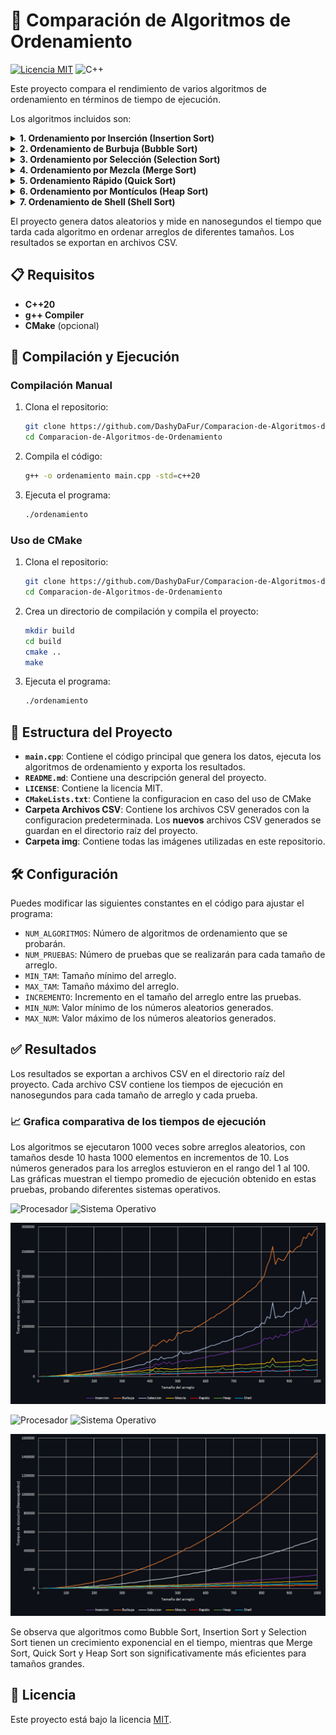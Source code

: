 # 🦊 Comparación de Algoritmos de Ordenamiento

[![Licencia MIT](https://img.shields.io/badge/Licencia-MIT-blue.svg)](LICENSE) ![C++](https://img.shields.io/badge/C++-20-%2300599C?logo=c%2B%2B)

Este proyecto compara el rendimiento de varios algoritmos de ordenamiento en términos de tiempo de ejecución.

Los algoritmos incluidos son:
<details>
<summary><strong>1. Ordenamiento por Inserción (Insertion Sort)</strong></summary>
Recorre el arreglo tomando cada elemento y lo inserta en la posición correcta dentro de la sección ya ordenada, desplazando los elementos mayores hacia la derecha para hacer espacio.
</details>

<details>
<summary><strong>2. Ordenamiento de Burbuja (Bubble Sort)</strong></summary>
Compara repetidamente cada par de elementos adyacentes e intercambia sus posiciones si están en el orden incorrecto, haciendo que los elementos más grandes "burbujeen" hacia el final del arreglo.
</details>

<details>
<summary><strong>3. Ordenamiento por Selección (Selection Sort)</strong></summary>
Divide el arreglo en dos partes: ordenada y no ordenada. En cada iteración busca el elemento más pequeño en la parte no ordenada y lo intercambia con el primer elemento de esa sección.
</details>

<details>
<summary><strong>4. Ordenamiento por Mezcla (Merge Sort)</strong></summary>
Divide recursivamente el arreglo en mitades hasta obtener subarreglos de un solo elemento, luego los combina (merge) en orden comparando sistemáticamente los elementos de cada mitad ordenada.
</details>

<details>
<summary><strong>5. Ordenamiento Rápido (Quick Sort)</strong></summary>
Selecciona un pivote y reorganiza el arreglo colocando los elementos menores que el pivote antes que él y los mayores después, luego aplica el mismo proceso recursivamente a las sublistas resultantes.
</details>

<details>
<summary><strong>6. Ordenamiento por Montículos (Heap Sort)</strong></summary>
Transforma el arreglo en un montículo máximo (max-heap) donde el elemento padre es siempre mayor que sus hijos, luego extrae repetidamente el elemento máximo y reconstruye el montículo.
</details>

<details>
<summary><strong>7. Ordenamiento de Shell (Shell Sort)</strong></summary>
Compara elementos separados por un intervalo (gap) que disminuye progresivamente, permitiendo que elementos lejanos se muevan a sus posiciones correctas más rápidamente que en el insertion sort básico.
</details>

El proyecto genera datos aleatorios y mide en nanosegundos el tiempo que tarda cada algoritmo en ordenar arreglos de diferentes tamaños. Los resultados se exportan en archivos CSV.

## 📋 Requisitos

- **C++20**
- **g++ Compiler**
- **CMake** (opcional)

## 🔽 Compilación y Ejecución

### Compilación Manual

1. Clona el repositorio:
   ```bash
   git clone https://github.com/DashyDaFur/Comparacion-de-Algoritmos-de-Ordenamiento.git
   cd Comparacion-de-Algoritmos-de-Ordenamiento
   ```
2. Compila el código:
   ```bash
   g++ -o ordenamiento main.cpp -std=c++20
   ```
3. Ejecuta el programa:
   ```bash
   ./ordenamiento
   ```

### Uso de CMake

1. Clona el repositorio:
   ```bash
   git clone https://github.com/DashyDaFur/Comparacion-de-Algoritmos-de-Ordenamiento.git
   cd Comparacion-de-Algoritmos-de-Ordenamiento
   ```
2. Crea un directorio de compilación y compila el proyecto:
   ```bash
   mkdir build
   cd build
   cmake ..
   make
   ```
3. Ejecuta el programa:
   ```bash
   ./ordenamiento
   ```

## 🌳 Estructura del Proyecto

- **`main.cpp`**: Contiene el código principal que genera los datos, ejecuta los algoritmos de ordenamiento y exporta los resultados.
- **`README.md`**: Contiene una descripción general del proyecto.
- **`LICENSE`**: Contiene la licencia MIT.
- **`CMakeLists.txt`**: Contiene la configuracion en caso del uso de CMake
- **Carpeta Archivos CSV**: Contiene los archivos CSV generados con la configuracion predeterminada. Los **nuevos** archivos CSV generados se guardan en el directorio raíz del proyecto.
- **Carpeta img**: Contiene todas las imágenes utilizadas en este repositorio.

## 🛠️ Configuración

Puedes modificar las siguientes constantes en el código para ajustar el programa:

- `NUM_ALGORITMOS`: Número de algoritmos de ordenamiento que se probarán.
- `NUM_PRUEBAS`: Número de pruebas que se realizarán para cada tamaño de arreglo.
- `MIN_TAM`: Tamaño mínimo del arreglo.
- `MAX_TAM`: Tamaño máximo del arreglo.
- `INCREMENTO`: Incremento en el tamaño del arreglo entre las pruebas.
- `MIN_NUM`: Valor mínimo de los números aleatorios generados.
- `MAX_NUM`: Valor máximo de los números aleatorios generados.

## ✅ Resultados

Los resultados se exportan a archivos CSV en el directorio raíz del proyecto. Cada archivo CSV contiene los tiempos de ejecución en nanosegundos para cada tamaño de arreglo y cada prueba.

### 📈 Grafica comparativa de los tiempos de ejecución

Los algoritmos se ejecutaron 1000 veces sobre arreglos aleatorios, con tamaños desde 10 hasta 1000 elementos en incrementos de 10. Los números generados para los arreglos estuvieron en el rango del 1 al 100. Las gráficas muestran el tiempo promedio de ejecución obtenido en estas pruebas, probando diferentes sistemas operativos.

![Procesador](https://img.shields.io/badge/CPU-AMD%20Ryzen%205%205600G-orange?logo=amd&logoColor=white) ![Sistema Operativo](https://custom-icon-badges.demolab.com/badge/OS-Windows%2010-0078D6?logo=windows11&logoColor=white)

![Gráfica de Algoritmos: Windows](img/GraficaWindows.png)

![Procesador](https://img.shields.io/badge/CPU-Intel%20Core%20i5--8365U-blue?logo=intel&logoColor=white) ![Sistema Operativo](https://img.shields.io/badge/OS-CachyOS-00a988?logo=linux&logoColor=white)

![Gráfica de Algoritmos: Linux](img/GraficaLinux.png)

Se observa que algoritmos como Bubble Sort, Insertion Sort y Selection Sort tienen un crecimiento exponencial en el tiempo, mientras que Merge Sort, Quick Sort y Heap Sort son significativamente más eficientes para tamaños grandes.

## 📜 Licencia  
Este proyecto está bajo la licencia [MIT](LICENSE).

